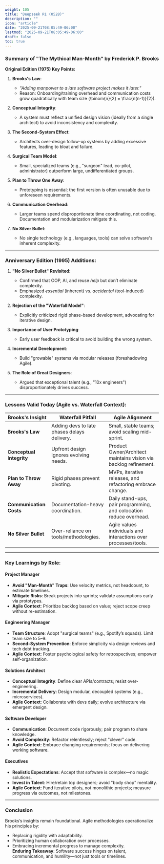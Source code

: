 ```yaml
---
weight: 105
title: "Deepseek R1 (0528)"
description: ""
icon: "article"
date: "2025-09-21T08:05:49-06:00"
lastmod: "2025-09-21T08:05:49-06:00"
draft: false
toc: true
---
```


### Summary of "The Mythical Man-Month" by Frederick P. Brooks  
**Original Edition (1975) Key Points:**  
1. **Brooks's Law**:  
   - *"Adding manpower to a late software project makes it later."*  
   - Reason: Onboarding/training overhead and communication costs grow quadratically with team size \(\binom{n}{2} = \frac{n(n-1)}{2}\).  

2. **Conceptual Integrity**:  
   - A system must reflect a unified design vision (ideally from a single architect) to avoid inconsistency and complexity.  

3. **The Second-System Effect**:  
   - Architects over-design follow-up systems by adding excessive features, leading to bloat and failure.  

4. **Surgical Team Model**:  
   - Small, specialized teams (e.g., "surgeon" lead, co-pilot, administrator) outperform large, undifferentiated groups.  

5. **Plan to Throw One Away**:  
   - Prototyping is essential; the first version is often unusable due to unforeseen requirements.  

6. **Communication Overhead**:  
   - Larger teams spend disproportionate time coordinating, not coding. Documentation and modularization mitigate this.  

7. **No Silver Bullet**:  
   - No single technology (e.g., languages, tools) can solve software's inherent complexity.  

---

### **Anniversary Edition (1995) Additions:**  
1. **"No Silver Bullet" Revisited**:  
   - Confirmed that OOP, AI, and reuse *help* but don’t eliminate complexity.  
   - Emphasized *essential* (inherent) vs. *accidental* (tool-induced) complexity.  

2. **Rejection of the "Waterfall Model"**:  
   - Explicitly criticized rigid phase-based development, advocating for iterative design.  

3. **Importance of User Prototyping**:  
   - Early user feedback is critical to avoid building the wrong system.  

4. **Incremental Development**:  
   - Build "growable" systems via modular releases (foreshadowing Agile).  

5. **The Role of Great Designers**:  
   - Argued that exceptional talent (e.g., "10x engineers") disproportionately drives success.  

---

### **Lessons Valid Today (Agile vs. Waterfall Context):**  
| **Brooks's Insight** | **Waterfall Pitfall** | **Agile Alignment** |  
|----------------------|------------------------|---------------------|  
| **Brooks's Law** | Adding devs to late phases delays delivery. | Small, stable teams; avoid scaling mid-sprint. |  
| **Conceptual Integrity** | Upfront design ignores evolving needs. | Product Owner/Architect maintains vision via backlog refinement. |  
| **Plan to Throw Away** | Rigid phases prevent pivoting. | MVPs, iterative releases, and refactoring embrace change. |  
| **Communication Costs** | Documentation-heavy coordination. | Daily stand-ups, pair programming, and colocation reduce overhead. |  
| **No Silver Bullet** | Over-reliance on tools/methodologies. | Agile values individuals and interactions over processes/tools. |  

---

### **Key Learnings by Role:**  
#### **Project Manager**  
- **Avoid "Man-Month" Traps**: Use velocity metrics, not headcount, to estimate timelines.  
- **Mitigate Risks**: Break projects into sprints; validate assumptions early via prototypes.  
- **Agile Context**: Prioritize backlog based on value; reject scope creep without re-estimation.  

#### **Engineering Manager**  
- **Team Structure**: Adopt "surgical teams" (e.g., Spotify’s squads). Limit team size to 5–9.  
- **Second-System Prevention**: Enforce simplicity via design reviews and tech debt tracking.  
- **Agile Context**: Foster psychological safety for retrospectives; empower self-organization.  

#### **Solutions Architect**  
- **Conceptual Integrity**: Define clear APIs/contracts; resist over-engineering.  
- **Incremental Delivery**: Design modular, decoupled systems (e.g., microservices).  
- **Agile Context**: Collaborate with devs daily; evolve architecture via emergent design.  

#### **Software Developer**  
- **Communication**: Document code rigorously; pair program to share knowledge.  
- **Avoid Complexity**: Refactor relentlessly; reject "clever" code.  
- **Agile Context**: Embrace changing requirements; focus on delivering working software.  

#### **Executives**  
- **Realistic Expectations**: Accept that software is complex—no magic solutions.  
- **Invest in Talent**: Hire/retain top designers; avoid "body shop" mentality.  
- **Agile Context**: Fund iterative pilots, not monolithic projects; measure progress via outcomes, not milestones.  

---

### **Conclusion**  
Brooks’s insights remain foundational. Agile methodologies operationalize his principles by:  
- Replacing rigidity with adaptability.  
- Prioritizing human collaboration over processes.  
- Embracing incremental progress to manage complexity.  
**Enduring Takeaway**: Software success hinges on talent, communication, and humility—not just tools or timelines.
